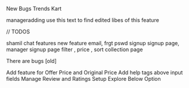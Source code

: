 New Bugs Trends Kart



manageradding
use this text to find edited libes of this feature

// TODOS

shamil chat features
new feature
email, frgt pswd
signup
signup page, manager signup page
filter , price , sort collection page

There are bugs [old]

Add feature for Offer Price and Original Price
Add help tags above input fields
Manage Review and Ratings
Setup Explore Below Option

